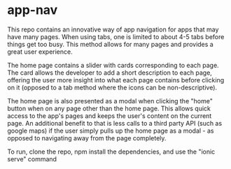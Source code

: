 # app-nav
This repo contains an innovative way of app navigation for apps that may have many pages.  When using tabs, one is limited to about 4-5 tabs before things get too busy.  This method allows for many pages and provides a great user experience.

The home page contains a slider with cards corresponding to each page.  The card allows the developer to add a short description to each page, offering the user more insight into what each page contains before clicking on it (opposed to a tab method where the icons can be non-descriptive).  

The home page is also presented as a modal when clicking the "home" button when on any page other than the home page.  This allows quick access to the app's pages and keeps the user's content on the current page.  An additional benefit to that is less calls to a third party API (such as google maps) if the user simply pulls up the home page as a modal - as opposed to navigating away from the page completely.

To run, clone the repo, npm install the dependencies, and use the "ionic serve" command
